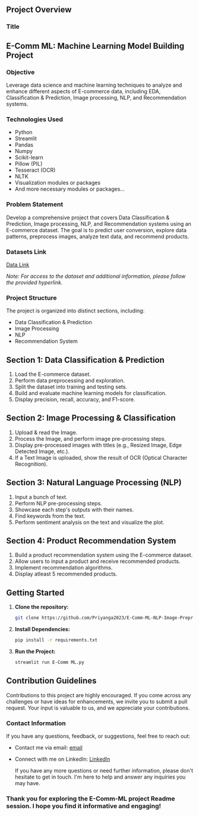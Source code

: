 ## Project Overview

### Title
## E-Comm ML: Machine Learning Model Building Project

### Objective
Leverage data science and machine learning techniques to analyze and enhance different aspects of E-commerce data, including EDA, Classification & Prediction, Image processing, NLP, and Recommendation systems.

### Technologies Used
- Python
- Streamlit
- Pandas
- Numpy
- Scikit-learn
- Pillow (PIL)
- Tesseract (OCR)
- NLTK
- Visualization modules or packages
- And more necessary modules or packages...

### Problem Statement
Develop a comprehensive project that covers Data Classification & Prediction, Image processing, NLP, and Recommendation systems using an E-commerce dataset. The goal is to predict user conversion, explore data patterns, preprocess images, analyze text data, and recommend products.

### Datasets Link
[Data Link](https://drive.google.com/drive/folders/1ATULlRKrSensZHs2SxaT7y0b68Rc1vQA)

*Note: For access to the dataset and additional information, please follow the provided hyperlink.*

### Project Structure
The project is organized into distinct sections, including:
- Data Classification & Prediction
- Image Processing
- NLP
- Recommendation System

## Section 1: Data Classification & Prediction
1. Load the E-commerce dataset.
2. Perform data preprocessing and exploration.
3. Split the dataset into training and testing sets.
4. Build and evaluate machine learning models for classification.
5. Display precision, recall, accuracy, and F1-score.

## Section 2: Image Processing & Classification
1. Upload & read the Image.
2. Process the Image, and perform image pre-processing steps.
3. Display pre-processed images with titles (e.g., Resized Image, Edge Detected Image, etc.).
4. If a Text Image is uploaded, show the result of OCR (Optical Character Recognition).

## Section 3: Natural Language Processing (NLP)
1. Input a bunch of text.
2. Perform NLP pre-processing steps.
3. Showcase each step's outputs with their names.
4. Find keywords from the text.
5. Perform sentiment analysis on the text and visualize the plot.

## Section 4: Product Recommendation System
1. Build a product recommendation system using the E-commerce dataset.
2. Allow users to input a product and receive recommended products.
3. Implement recommendation algorithms.
4. Display atleast 5 recommended products.

## Getting Started

1. **Clone the repository:**
   ```bash
   git clone https://github.com/Priyanga2023/E-Comm-ML-NLP-Image-Preprocess-Classify-Predict-Recommend-Model.git
2. **Install Dependencies:**
   ```bash
   pip install -r requirements.txt
3. **Run the Project:**
   ```bash
   streamlit run E-Comm ML.py

## Contribution Guidelines
  Contributions to this project are highly encouraged. If you come across any challenges or have ideas for enhancements, we invite you to submit a pull request. Your input is valuable to us, and we appreciate your contributions.

### Contact Information
If you have any questions, feedback, or suggestions, feel free to reach out:

- Contact me via email: [email](mailto:sec19ee048@sairamtap.edu.in)
- Connect with me on LinkedIn: [LinkedIn](https://www.linkedin.com/in/priyanga070302/)

  If you have any more questions or need further information, please don't hesitate to get in touch. I'm here to help and answer any inquiries you may have.

### Thank you for exploring the E-Comm-ML project Readme session. I hope you find it informative and engaging!


